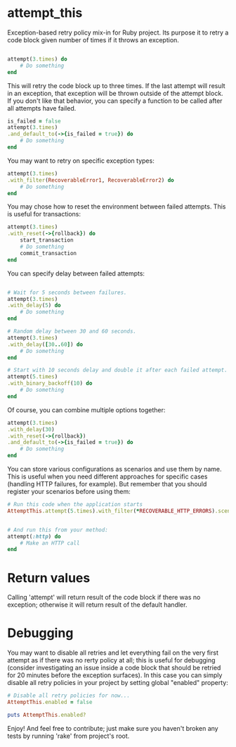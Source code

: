 attempt_this
============

Exception-based retry policy mix-in for Ruby project. Its purpose it to retry a code block given number of times if it throws an exception.
```ruby

attempt(3.times) do
    # Do something
end
```
This will retry the code block up to three times. If the last attempt will result in an exception, that exception will be thrown outside of the attempt block.
If you don't like that behavior, you can specify a function to be called after all attempts have failed.
```ruby
is_failed = false
attempt(3.times)
.and_default_to(->{is_failed = true}) do
    # Do something
end
```

You may want to retry on specific exception types:
```ruby
attempt(3.times)
.with_filter(RecoverableError1, RecoverableError2) do
    # Do something
end
```

You may chose how to reset the environment between failed attempts. This is useful for transactions:
```ruby
attempt(3.times)
.with_reset(->{rollback}) do
    start_transaction
    # Do something
    commit_transaction
end
```
You can specify delay between failed attempts:

```ruby

# Wait for 5 seconds between failures.
attempt(3.times)
.with_delay(5) do
    # Do something
end

# Random delay between 30 and 60 seconds.
attempt(3.times)
.with_delay([30..60]) do
    # Do something
end

# Start with 10 seconds delay and double it after each failed attempt.
attempt(5.times)
.with_binary_backoff(10) do
    # Do something
end
```

Of course, you can combine multiple options together:
```ruby
attempt(3.times)
.with_delay(30)
.with_reset(->{rollback})
.and_default_to(->{is_failed = true}) do
    # Do something
end
```

You can store various configurations as scenarios and use them by name. This is useful when you need different approaches for specific cases (handling HTTP failures, for example). But remember that you should register your scenarios before using them:
```ruby
# Run this code when the application starts
AttemptThis.attempt(5.times).with_filter(*RECOVERABLE_HTTP_ERRORS).scenario(:http)


# And run this from your method:
attempt(:http) do
    # Make an HTTP call
end
```

# Return values
Calling 'attempt' will return result of the code block if there was no exception; otherwise it will return result of the default handler.

# Debugging
You may want to disable all retries and let everything fail on the very first attempt as if there was no rerty policy at all; this is useful for debugging (consider investigating an issue inside a code block that should be retried for 20 minutes before the exception surfaces). In this case you can simply disable all retry policies in your project by setting global "enabled" property:
```ruby
# Disable all retry policies for now...
AttemptThis.enabled = false

puts AttemptThis.enabled?
```


Enjoy! And feel free to contribute; just make sure you haven't broken any tests by running 'rake' from project's root.
